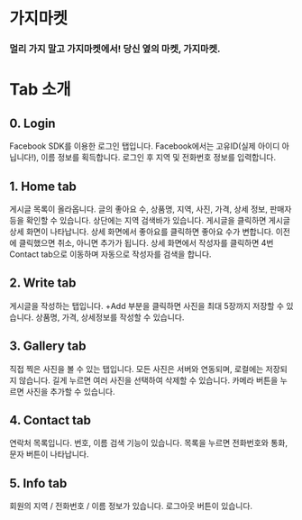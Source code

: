# 가지마켓
### 멀리 가지 말고 가지마켓에서! 당신 옆의 마켓, 가지마켓.
# Tab 소개
## 0. Login
Facebook SDK를 이용한 로그인 탭입니다. Facebook에서는 고유ID(실제 아이디 아닙니다!), 이름 정보를 획득합니다.
로그인 후 지역 및 전화번호 정보를 입력합니다.
## 1. Home tab
게시글 목록이 올라옵니다. 글의 좋아요 수, 상품명, 지역, 사진, 가격, 상세 정보, 판매자 등을 확인할 수 있습니다.
상단에는 지역 검색바가 있습니다.
게시글을 클릭하면 게시글 상세 화면이 나타납니다.
상세 화면에서 좋아요를 클릭하면 좋아요 수가 변합니다. 이전에 클릭했으면 취소, 아니면 추가가 됩니다.
상세 화면에서 작성자를 클릭하면 4번 Contact tab으로 이동하며 자동으로 작성자를 검색을 합니다.
## 2. Write tab
게시글을 작성하는 탭입니다. +Add 부분을 클릭하면 사진을 최대 5장까지 저장할 수 있습니다.
상품명, 가격, 상세정보를 작성할 수 있습니다.
## 3. Gallery tab
직접 찍은 사진을 볼 수 있는 탭입니다. 모든 사진은 서버와 연동되며, 로컬에는 저장되지 않습니다.
길게 누르면 여러 사진을 선택하여 삭제할 수 있습니다.
카메라 버튼을 누르면 사진을 추가할 수 있습니다.
## 4. Contact tab
연락처 목록입니다. 번호, 이름 검색 기능이 있습니다. 목록을 누르면 전화번호와 통화, 문자 버튼이 나타납니다.
## 5. Info tab
회원의 지역 / 전화번호 / 이름 정보가 있습니다. 로그아웃 버튼이 있습니다.
